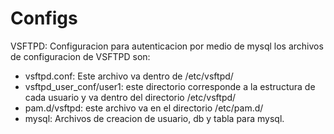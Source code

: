 Configs
=======

VSFTPD: Configuracion para autenticacion por medio de mysql los archivos de configuracion de VSFTPD son:

* vsftpd.conf: Este archivo va dentro de /etc/vsftpd/
* vsftpd_user_conf/user1: este directorio corresponde a la estructura de cada usuario y va dentro del directorio /etc/vsftpd/
* pam.d/vsftpd: este archivo va en el directorio /etc/pam.d/
* mysql: Archivos de creacion de usuario, db y tabla para mysql.
